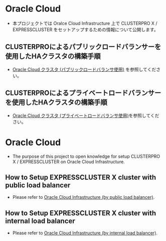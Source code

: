# Oracle Cloud
- 本プロジェクトでは Oralce Cloud Infrastructure 上で CLUSTERPRO X / EXPRESSCLUSTER をセットアップするための情報について公開します。

## CLUSTERPROによるパブリックロードバランサーを使用したHAクラスタの構築手順
- [Oracle Cloud クラスタ (パブリックロードバランサ使用)](https://github.com/EXPRESSCLUSTER/OracleCloud/blob/master/OCI_PublicLB_JP.md) を参照してください。

## CLUSTERPROによるプライベートロードバランサーを使用したHAクラスタの構築手順
- [Oracle Cloud クラスタ (プライベートロードバランサ使用)](https://github.com/EXPRESSCLUSTER/OracleCloud/blob/master/OCI_PrivateLB_JP.md)を参照してください。

# Oracle Cloud
- The purpose of this project to open knowledge for setup CLUSTERPRO X / EXPRESSCLUSTER on Oracle Cloud Infrastructure.

## How to Setup EXPRESSCLUSTER X cluster with public load balancer
- Please refer to [Oracle Cloud Infrastructure (by public load balancer)](https://github.com/EXPRESSCLUSTER/OracleCloud/blob/master/OCI_PublicLB_EN.md).

## How to Setup EXPRESSCLUSTER X cluster with internal load balancer
- Please refer to [Oracle Cloud Infrastructure (by internal load balancer)](https://github.com/EXPRESSCLUSTER/OracleCloud/blob/master/OCI_PrivateLB_EN.md).
